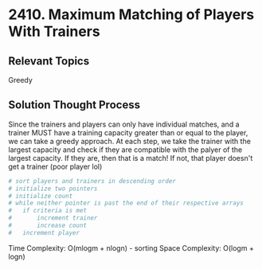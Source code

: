 # 2410. Maximum Matching of Players With Trainers

## Relevant Topics

Greedy

## Solution Thought Process

Since the trainers and players can only have individual matches, and a trainer MUST have a training capacity greater than or equal to the player, we can take a greedy approach. At each step, we take the trainer with the largest capacity and check if they are compatible with the palyer of the largest capacity. If they are, then that is a match! If not, that player doesn't get a trainer (poor player lol)

```python
# sort players and trainers in descending order
# initialize two pointers
# initialize count
# while neither pointer is past the end of their respective arrays
#   if criteria is met
#       increment trainer
#       increase count
#   increment player
```
Time Complexity: O(mlogm + nlogn) - sorting
Space Complexity: O(logm + logn)